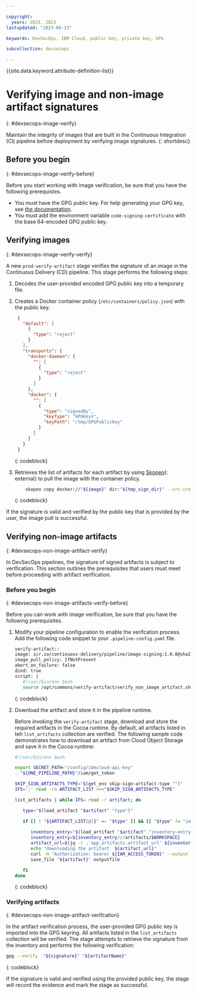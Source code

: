 ```yaml
---

copyright: 
  years: 2023, 2023
lastupdated: "2023-09-13"

keywords: DevSecOps, IBM Cloud, public key, private key, GPG

subcollection: devsecops

---
```


{{site.data.keyword.attribute-definition-list}}


# Verifying image and non-image artifact signatures
{: #devsecops-image-verify}

Maintain the integrity of images that are built in the Continuous Integration (CI) pipeline before deployment by verifying image signatures.
{: shortdesc}

## Before you begin
{: #devsecops-image-verify-before}

Before you start working with image verification, be sure that you have the following prerequistes.

* You must have the GPG public key. For help generating your GPG key, see [the documentation](/docs/devsecops?topic=devsecops-devsecops-publickey).
* You must add the environment variable `code-signing-certificate` with the base 64-encoded GPG public key. 

## Verifying images
{: #devsecops-image-verify-verify}

A new `prod-verify-artifact` stage verifies the signature of an image in the Continuous Delivery (CD) pipeline. This stage performs the following steps:

1. Decodes the user-provided encoded GPG public key into a temporary file.
2. Creates a Docker container policy (`/etc/containers/policy.json`) with the public key.

   ```JSON
    {
      "default": [
        {
          "type": "reject"
        }
      ],
      "transports": {
        "docker-daemon": {
          "": [
            {
              "type": "reject"
            }
          ]
        },
        "docker": {
          "": [
            {
              "type": "signedBy",
              "keyType": "GPGKeys",
              "keyPath": "/tmp/GPGPublicKey"
            }
          ]
        }
      }
    }
   ```
   {: codeblock}

3. Retrieves the list of artifacts for each artifact by using [Skopeo](https://github.com/containers/skopeo){: external} to pull the image with the container policy.  

    ```bash
        skopeo copy docker://"${image}" dir:"${tmp_sign_dir}" --src-creds iamapikey:"${ibmcloud_api_key}"
    ```
    {: codeblock}

If the signature is valid and verified by the public key that is provided by the user, the image pull is successful.



## Verifying non-image artifacts
{: #devsecops-non-image-artifact-verify}

In DevSecOps pipelines, the signature of signed artifacts is subject to verification. This section outlines the prerequisites that users must meet before proceeding with artifact verification.

### Before you begin
{: #devsecops-non-image-artifacts-verify-before}

Before you can work with image verification, be sure that you have the following prerequisites.

1. Modify your pipeline configuration to enable the verifcation process. Add the following code snippet to your `.pipeline-config.yaml` file.

   ```bash
   verify-artifact::
   image: icr.io/continuous-delivery/pipeline/image-signing:1.0.0@sha256:e9d8e354668ba3d40be2aaee08298d2aa7f0e1c8a1829cca4094ec93830e3e6a
   image_pull_policy: IfNotPresent
   abort_on_failure: false
   dind: true
   script: |
      #!/usr/bin/env bash
      source /opt/commons/verify-artifact/verify_non_image_artifact.sh
   ```
   {: codeblock}

2. Download the artifact and store it in the pipeline runtime.

   Before invoking the `verify-artifact` stage, download and store the required artifacts in the Cocoa runtime. By default, all artifacts listed in teh `list_artifacts` collection are verified. The following sample code demonstrates how to download an artifact from Cloud Object Storage and save it in the Cocoa runtime:

   ```bash
   #!/usr/bin/env bash

   export SECRET_PATH="/config/ibmcloud-api-key"
   . "${ONE_PIPELINE_PATH}"/iam/get_token

   SKIP_SIGN_ARTIFACTS_TYPE="$(get_env skip-sign-artifact-type "")"
   IFS=';' read -ra ARTIFACT_LIST <<<"$SKIP_SIGN_ARTIFACTS_TYPE"

   list_artifacts | while IFS= read -r artifact; do

      type="$(load_artifact "$artifact" "type")"

      if [[ ! "${ARTIFACT_LIST[@]}" =~ "$type" ]] && [[ "$type" != "image" ]]; then
         
         inventory_entry="$(load_artifact "$artifact" "inventory-entry")"
         inventory_entry=${inventory_entry///artifacts/$WORKSPACE}
         artifact_url=$(jq -r .'app_artifacts.artifact_url' ${inventory_entry})
         echo "downloading the artifact  ${artifact_url}"
         curl -H "Authorization: bearer ${IAM_ACCESS_TOKEN}" --output outputfile ${artifact_url}
         save_file "${artifact}" outputfile

      fi
   done
   ```
   {: codeblock}

### Verifying artifacts
{: #devsecops-non-image-artifact-verifcation}

In the artifact verification process, the user-provided GPG public key is imported into the GPG keyring. All artifacts listed in the `list_artifacts` collection will be verified. The stage attempts to retrieve the signature from the inventory and performs the following verification:

```bash
gpg --verify  "${signature}" "${artifactName}"
```
{: codeblock}

If the signature is valid and verified using the provided public key, the stage will record the evidence and mark the stage as successful.

